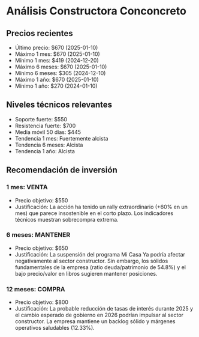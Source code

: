 # Análisis Constructora Conconcreto

## Precios recientes
- Último precio: $670 (2025-01-10)
- Máximo 1 mes: $670 (2025-01-10)
- Mínimo 1 mes: $419 (2024-12-20)
- Máximo 6 meses: $670 (2025-01-10)
- Mínimo 6 meses: $305 (2024-12-10)
- Máximo 1 año: $670 (2025-01-10)
- Mínimo 1 año: $270 (2024-01-10)

## Niveles técnicos relevantes
- Soporte fuerte: $550
- Resistencia fuerte: $700
- Media móvil 50 días: $445
- Tendencia 1 mes: Fuertemente alcista
- Tendencia 6 meses: Alcista
- Tendencia 1 año: Alcista

## Recomendación de inversión

### 1 mes: VENTA
- Precio objetivo: $550
- Justificación: La acción ha tenido un rally extraordinario (+60% en un mes) que parece insostenible en el corto plazo. Los indicadores técnicos muestran sobrecompra extrema.

### 6 meses: MANTENER
- Precio objetivo: $650
- Justificación: La suspensión del programa Mi Casa Ya podría afectar negativamente al sector constructor. Sin embargo, los sólidos fundamentales de la empresa (ratio deuda/patrimonio de 54.8%) y el bajo precio/valor en libros sugieren mantener posiciones.

### 12 meses: COMPRA
- Precio objetivo: $800
- Justificación: La probable reducción de tasas de interés durante 2025 y el cambio esperado de gobierno en 2026 podrían impulsar al sector constructor. La empresa mantiene un backlog sólido y márgenes operativos saludables (12.33%).
